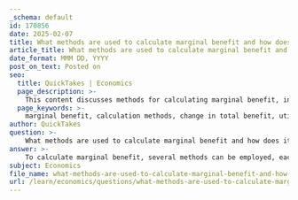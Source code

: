 ```yaml
---
_schema: default
id: 170856
date: 2025-02-07
title: What methods are used to calculate marginal benefit and how does it impact decision making?
article_title: What methods are used to calculate marginal benefit and how does it impact decision making?
date_format: MMM DD, YYYY
post_on_text: Posted on
seo:
  title: QuickTakes | Economics
  page_description: >-
    This content discusses methods for calculating marginal benefit, including change in total benefit, utility analysis, demand curve analysis, and cost-benefit analysis. It further explores the impact of marginal benefit on decision-making, optimal consumption levels, resource allocation, and policy formulation.
  page_keywords: >-
    marginal benefit, calculation methods, change in total benefit, utility analysis, demand curve analysis, cost-benefit analysis, decision making, optimal consumption, resource allocation, policy formulation, diminishing marginal utility, consumer behavior
author: QuickTakes
question: >-
    What methods are used to calculate marginal benefit and how does it impact decision making?
answer: >-
    To calculate marginal benefit, several methods can be employed, each of which plays a significant role in decision-making processes. Here are the primary methods used to calculate marginal benefit:\n\n1. **Change in Total Benefit Method**: This is the most straightforward approach, where marginal benefit is calculated by determining the change in total benefit resulting from a change in the quantity consumed. The formula is given by:\n\n   $$\n   \text{Marginal Benefit} = \frac{\Delta \text{Total Benefit}}{\Delta \text{Quantity}}\n   $$\n\n   For example, if consuming one more unit of a good increases total satisfaction from 8 to 10, the marginal benefit of that additional unit is 2.\n\n2. **Utility Analysis**: In consumer theory, utility represents satisfaction or pleasure derived from consumption. Marginal benefit can be assessed by evaluating the additional utility gained from consuming one more unit of a good. This method often involves subjective measures of satisfaction, which can vary among individuals.\n\n3. **Demand Curve Analysis**: The marginal benefit can also be inferred from the demand curve for a good or service. The price consumers are willing to pay for an additional unit reflects the marginal benefit. As consumption increases, the willingness to pay typically decreases, illustrating the principle of diminishing marginal utility.\n\n4. **Cost-Benefit Analysis**: In broader economic contexts, marginal benefit is often analyzed alongside marginal cost to determine the optimal level of resource allocation. This involves comparing the additional benefits of a project or investment against the additional costs incurred.\n\n### Impact on Decision Making\n\nThe calculation of marginal benefit significantly impacts decision-making in several ways:\n\n- **Optimal Consumption Level**: By understanding marginal benefit, individuals and firms can identify the optimal level of consumption where net benefits (total benefits minus total costs) are maximized. This is achieved when marginal benefit equals marginal cost (MB = MC). At this point, resources are allocated efficiently, and any further consumption would lead to a decrease in overall satisfaction or profit.\n\n- **Resource Allocation**: Decision-makers use marginal benefit to allocate resources effectively. By analyzing the marginal benefits of different options, they can prioritize investments or consumption that yield the highest returns.\n\n- **Policy Formulation**: For policymakers, understanding marginal benefit is crucial when evaluating public goods and services. By assessing the marginal benefits of various programs, they can make informed decisions about resource allocation to maximize societal welfare.\n\n- **Behavioral Insights**: The concept of diminishing marginal utility informs consumer behavior, guiding individuals in their consumption choices. Recognizing that the satisfaction from additional units decreases helps consumers make more rational decisions about their spending.\n\nIn summary, the methods used to calculate marginal benefit are essential for effective decision-making in economics, influencing consumption choices, resource allocation, and policy development. Understanding these concepts allows individuals and organizations to optimize their outcomes based on the additional benefits derived from their actions.
subject: Economics
file_name: what-methods-are-used-to-calculate-marginal-benefit-and-how-does-it-impact-decision-making.md
url: /learn/economics/questions/what-methods-are-used-to-calculate-marginal-benefit-and-how-does-it-impact-decision-making
---
```


&nbsp;
